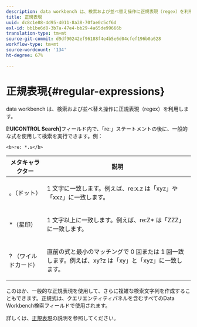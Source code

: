 ```yaml
---
description: data workbench は、検索および並べ替え操作に正規表現（regex）を利用します。
title: 正規表現
uuid: dc8c1e88-4d95-4011-8a38-70fae0c5cf6d
exl-id: bb1be6d8-3b7a-47e4-bb29-4a65de99666b
translation-type: tm+mt
source-git-commit: d9df90242ef96188f4e4b5e6d04cfef196b0a628
workflow-type: tm+mt
source-wordcount: '134'
ht-degree: 67%

---
```


# 正規表現{#regular-expressions}

data workbench は、検索および並べ替え操作に正規表現（regex）を利用します。

**[!UICONTROL Search]**&#x200B;フィールド内で、「re:」ステートメントの後に、一般的な式を使用して検索を実行できます。例：

```
<b>re: *.s</b>
```

<table id="table_BA125AB039794EE382B33003BE4E0AFB"> 
 <thead> 
  <tr> 
   <th colname="col1" class="entry"> メタキャラクター </th> 
   <th colname="col2" class="entry"> 説明 </th> 
  </tr> 
 </thead>
 <tbody> 
  <tr> 
   <td colname="col1"> <p>。（ドット） </p> </td> 
   <td colname="col2"> <p>1 文字に一致します。例えば、<span class="filepath">re:x.z</span> は「xyz」や「xxz」に一致します。 </p> </td> 
  </tr> 
  <tr> 
   <td colname="col1"> <p>*（星印） </p> </td> 
   <td colname="col2"> <p>1 文字以上に一致します。例えば、<span class="filepath">re:Z*</span> は「ZZZ」に一致します。 </p> </td> 
  </tr> 
  <tr> 
   <td colname="col1"> <p>? （ワイルドカード） </p> </td> 
   <td colname="col2"> <p>直前の式と最小のマッチングで 0 回または 1 回一致します。例えば、<span class="filepath">xy?z</span> は「xy」と「xyz」に一致します。 </p> </td> 
  </tr> 
 </tbody> 
</table>

このほか、一般的な正規表現を使用して、さらに複雑な検索文字列を作成することもできます。正規式は、クエリエンティティパネルを含むすべてのData Workbench検索フィールドで使用されます。

詳しくは、[正規表現](https://docs.adobe.com/content/help/en/data-workbench/using/dataset/c-dataset-constr.html#Regular_Expressions)の説明を参照してください。
